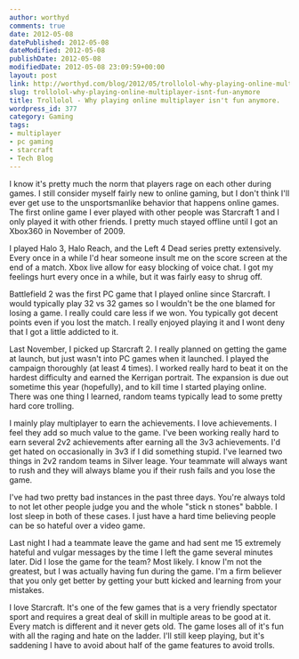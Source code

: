 ```yaml
---
author: worthyd
comments: true
date: 2012-05-08 
datePublished: 2012-05-08  
dateModified: 2012-05-08 
publishDate: 2012-05-08  
modifiedDate: 2012-05-08 23:09:59+00:00
layout: post
link: http://worthyd.com/blog/2012/05/trollolol-why-playing-online-multiplayer-isnt-fun-anymore/
slug: trollolol-why-playing-online-multiplayer-isnt-fun-anymore
title: Trollolol - Why playing online multiplayer isn't fun anymore.
wordpress_id: 377
category: Gaming
tags:
- multiplayer
- pc gaming
- starcraft
- Tech Blog
---
```


I know it's pretty much the norm that players rage on each other during games. I still consider myself fairly new to online gaming, but I don't think I'll ever get use to the unsportsmanlike behavior that happens online games.  The first online game I ever played with other people was Starcraft 1 and I only played it with other friends.  I pretty much stayed offline until I got an Xbox360 in November of 2009. 

I played Halo 3, Halo Reach, and the Left 4 Dead series pretty extensively.  Every once in a while I'd hear someone insult me on the score screen at the end of a match. Xbox live allow for easy blocking of voice chat.  I got my feelings hurt every once in a while, but it was fairly easy to shrug off.
<!-- more -->
Battlefield 2 was the first PC game that I played online since Starcraft.  I would typically play 32 vs 32 games so I wouldn't be the one blamed for losing a game. I really could care less if we won. You typically got decent points even if you lost the match.  I really enjoyed playing it and I wont deny that I got a little addicted to it.

Last November, I picked up Starcraft 2.  I really planned on getting the game at launch, but just wasn't into PC games when it launched.  I played the campaign thoroughly (at least 4 times).  I worked really hard to beat it on the hardest difficulty and earned the Kerrigan portrait.  The expansion is due out sometime this year (hopefully), and to kill time I started playing online.  There was one thing I learned, random teams typically lead to some pretty hard core trolling.

I mainly play multiplayer to earn the achievements.  I love achievements. I feel they add so much value to the game.   I've been working really hard to earn several 2v2 achievements after earning all the 3v3 achievements.  I'd get hated on occasionally in 3v3 if I did something stupid.  I've learned two things in  2v2 random teams in Silver leage.  Your teammate will always want to rush and they will always blame you if their rush fails and you lose the game.

I've had two pretty bad instances in the past three days.   You're always told to not let other people judge you and the whole "stick n stones" babble. I lost sleep in both of these cases. I just have a hard time believing people can be so hateful over a video game.

Last night I had a teammate leave the game and had sent me 15 extremely hateful and vulgar messages by the time I left the game several minutes later.  Did I lose the game for the team? Most likely. I know I'm not the greatest, but I was actually having fun during the game.  I'm a firm believer that you only get better by getting your butt kicked and learning from your mistakes.

I love Starcraft. It's one of the few games that is a very friendly spectator sport and requires a great deal of skill in multiple areas to be good at it.  Every match is different and it never gets old.  The game loses all of it's fun with all the raging and hate on the ladder.  I'll still keep playing, but it's saddening I have to avoid about half of the game features to avoid trolls.
